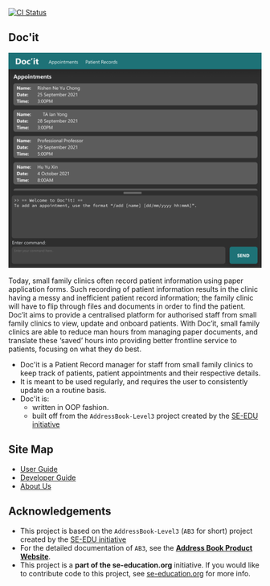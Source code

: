 [![CI Status](https://github.com/AY2122S1-CS2103-W14-1/tp/actions/workflows/gradle.yml/badge.svg)](https://github.com/AY2122S1-CS2103-W14-1/tp/actions/workflows/gradle.yml)

## Doc'it
![Ui](docs/images/Ui.png)


Today, small family clinics often record patient information using paper application forms. Such recording of patient information results in the clinic having a messy and inefficient patient record information; the family clinic will have to flip through files and documents in order to find the patient. Doc’it aims to provide a centralised platform for authorised staff from small family clinics to view, update and onboard patients. With Doc’it, small family clinics are able to reduce man hours from managing paper documents, and translate these ‘saved’ hours into providing better frontline service to patients, focusing on what they do best.

* Doc'it is a Patient Record manager for staff from small family clinics to keep track of patients, patient appointments and their respective details. 
* It is meant to be used regularly, and requires the user to consistently update on a routine basis.
* Doc'it is:
  * written in OOP fashion.
  * built off from the ```AddressBook-Level3``` project created by the [SE-EDU initiative](https://se-education.org/addressbook-level3)

## Site Map
* [User Guide](docs/UserGuide.md)
* [Developer Guide](docs/DeveloperGuide.md)
* [About Us](docs/AboutUs.md)

## Acknowledgements
* This project is based on the ```AddressBook-Level3``` (`AB3` for short) project created by the [SE-EDU initiative](https://se-education.org)
* For the detailed documentation of `AB3`, see the **[Address Book Product Website](https://se-education.org/addressbook-level3)**.
* This project is a **part of the se-education.org** initiative. If you would like to contribute code to this project, see [se-education.org](https://se-education.org#https://se-education.org/#contributing) for more info.
